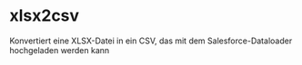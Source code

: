 # xlsx2csv
Konvertiert eine XLSX-Datei in ein CSV, das mit dem Salesforce-Dataloader hochgeladen werden kann
